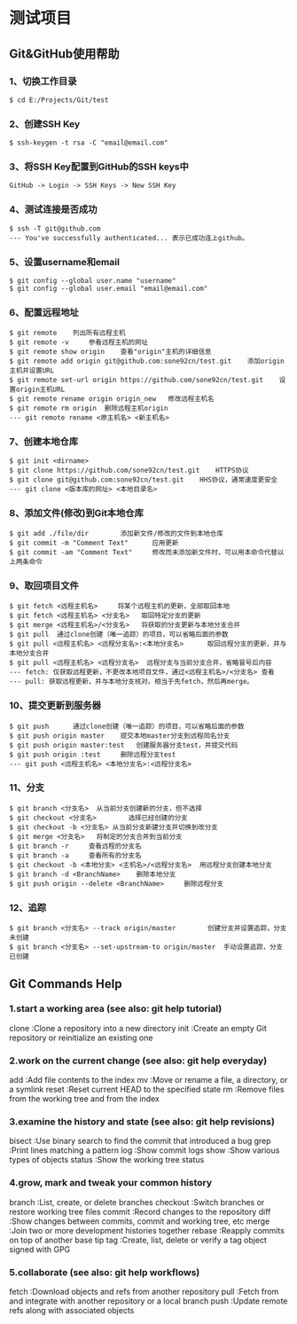 # 测试项目
## Git&GitHub使用帮助
### 1、切换工作目录
	$ cd E:/Projects/Git/test
	
### 2、创建SSH Key
	$ ssh-keygen -t rsa -C "email@email.com"

### 3、将SSH Key配置到GitHub的SSH keys中
	GitHub -> Login -> SSH Keys -> New SSH Key

### 4、测试连接是否成功
	$ ssh -T git@github.com
	--- You've successfully authenticated... 表示已成功连上github。

### 5、设置username和email
	$ git config --global user.name "username"
	$ git config --global user.email "email@email.com"
	
### 6、配置远程地址
	$ git remote    列出所有远程主机
	$ git remote -v		参看远程主机的网址
	$ git remote show origin	查看"origin"主机的详细信息
	$ git remote add origin git@github.com:sone92cn/test.git   	添加origin主机并设置URL
	$ git remote set-url origin https://github.com/sone92cn/test.git	设置origin主机URL
	$ git remote rename origin origin_new   修改远程主机名
	$ git remote rm origin	删除远程主机origin
	--- git remote rename <原主机名> <新主机名>

### 7、创建本地仓库
	$ git init <dirname>
	$ git clone https://github.com/sone92cn/test.git    HTTPS协议
	$ git clone git@github.com:sone92cn/test.git  	HHS协议，通常速度更安全
	--- git clone <版本库的网址> <本地目录名>

### 8、添加文件(修改)到Git本地仓库
	$ git add ./file/dir		添加新文件/修改的文件到本地仓库
	$ git commit -m "Comment Text"		应用更新
	$ git commit -am "Comment Text"  	修改而未添加新文件时，可以用本命令代替以上两条命令
	
### 9、取回项目文件
	$ git fetch <远程主机名>  	将某个远程主机的更新，全部取回本地
	$ git fetch <远程主机名> <分支名>	取回特定分支的更新
	$ git merge <远程主机名>/<分支名>	将获取的分支更新与本地分支合并
	$ git pull	通过clone创建（唯一追踪）的项目，可以省略后面的参数
	$ git pull <远程主机名> <远程分支名>:<本地分支名>		取回远程分支的更新，并与本地分支合并
	$ git pull <远程主机名> <远程分支名>	远程分支与当前分支合并，省略冒号后内容
	--- fetch: 仅获取远程更新，不更改本地项目文件，通过<远程主机名>/<分支名> 查看
	--- pull: 获取远程更新，并与本地分支核对。相当于先fetch，然后再merge。

### 10、提交更新到服务器
	$ git push 		通过clone创建（唯一追踪）的项目，可以省略后面的参数
	$ git push origin master	提交本地master分支到远程同名分支
	$ git push origin master:test   创建服务器分支test，并提交代码
	$ git push origin :test		删除远程分支test
	--- git push <远程主机名> <本地分支名>:<远程分支名>  
	
### 11、分支
	$ git branch <分支名>	从当前分支创建新的分支，但不选择
	$ git checkout <分支名>		选择已经创建的分支
	$ git checkout -b <分支名>	从当前分支新建分支并切换到改分支
	$ git merge <分支名>	将制定的分支合并到当前分支
	$ git branch -r 	查看远程的分支名
	$ git branch -a		查看所有的分支名
	$ git checkout -b <本地分支> <主机名>/<远程分支名>	用远程分支创建本地分支
	$ git branch -d <BranchName>	删除本地分支
	$ git push origin --delete <BranchName>		删除远程分支
	
### 12、追踪
	$ git branch <分支名> --track origin/master		创建分支并设置追踪，分支未创建
	$ git branch <分支名> --set-upstream-to origin/master	手动设置追踪，分支已创建
	
## Git Commands Help
### 1.start a working area (see also: git help tutorial)
   clone      :Clone a repository into a new directory
   init       :Create an empty Git repository or reinitialize an existing one

### 2.work on the current change (see also: git help everyday)
   add        :Add file contents to the index
   mv         :Move or rename a file, a directory, or a symlink
   reset      :Reset current HEAD to the specified state
   rm         :Remove files from the working tree and from the index 

### 3.examine the history and state (see also: git help revisions)
   bisect     :Use binary search to find the commit that introduced a bug
   grep       :Print lines matching a pattern
   log        :Show commit logs
   show       :Show various types of objects
   status     :Show the working tree status

### 4.grow, mark and tweak your common history
   branch     :List, create, or delete branches
   checkout   :Switch branches or restore working tree files
   commit     :Record changes to the repository
   diff       :Show changes between commits, commit and working tree, etc
   merge      :Join two or more development histories together
   rebase     :Reapply commits on top of another base tip
   tag        :Create, list, delete or verify a tag object signed with GPG

### 5.collaborate (see also: git help workflows)
   fetch      :Download objects and refs from another repository
   pull       :Fetch from and integrate with another repository or a local branch
   push       :Update remote refs along with associated objects
